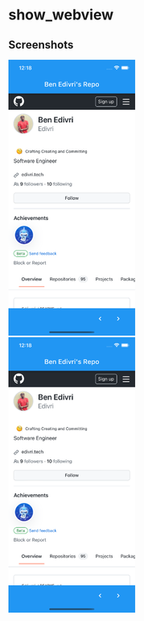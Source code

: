 # show_webview

## Screenshots

<p float="left">
<img src="images/repo1.png" width=50% height=50% >
<img src="images/repo1.png" width=50% height=50% >
</p>